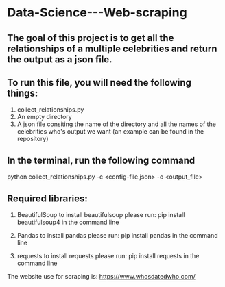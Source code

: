 # Data-Science---Web-scraping

## The goal of this project is to get all the relationships of a multiple celebrities and return the output as a json file. 

## To run this file, you will need the following things:
1. collect_relationships.py
2. An empty directory
3. A json file consiting the name of the directory and all the names of the celebrities who's output we want (an example can be found in the repository)


## In the terminal, run the following command

python collect_relationships.py -c <config-file.json> -o <output_file>

## Required libraries:
1. BeautifulSoup
    to install beautifulsoup please run: pip install beautifulsoup4 in the command line
    
2. Pandas
    to install pandas please run: pip install pandas in the command line
    
3. requests
    to install requests please run: pip install requests in the command line
    
 
 The website use for scraping is: https://www.whosdatedwho.com/
        
